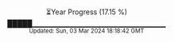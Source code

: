 <p align="center">
⏳Year Progress (17.15 %) <br>
█████▁▁▁▁▁▁▁▁▁▁▁▁▁▁▁▁▁▁▁▁▁▁▁▁▁ <br>
<sub>Updated: Sun, 03 Mar 2024 18:18:42 GMT</sub>
</p>

